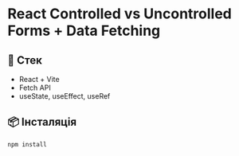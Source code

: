 # React Controlled vs Uncontrolled Forms + Data Fetching

## 🔧 Стек
- React + Vite
- Fetch API
- useState, useEffect, useRef

## 📦 Інсталяція

```bash
npm install